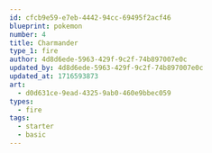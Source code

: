 ```yaml
---
id: cfcb9e59-e7eb-4442-94cc-69495f2acf46
blueprint: pokemon
number: 4
title: Charmander
type_1: fire
author: 4d8d6ede-5963-429f-9c2f-74b897007e0c
updated_by: 4d8d6ede-5963-429f-9c2f-74b897007e0c
updated_at: 1716593873
art:
  - d0d631ce-9ead-4325-9ab0-460e9bbec059
types:
  - fire
tags:
  - starter
  - basic
---
```

